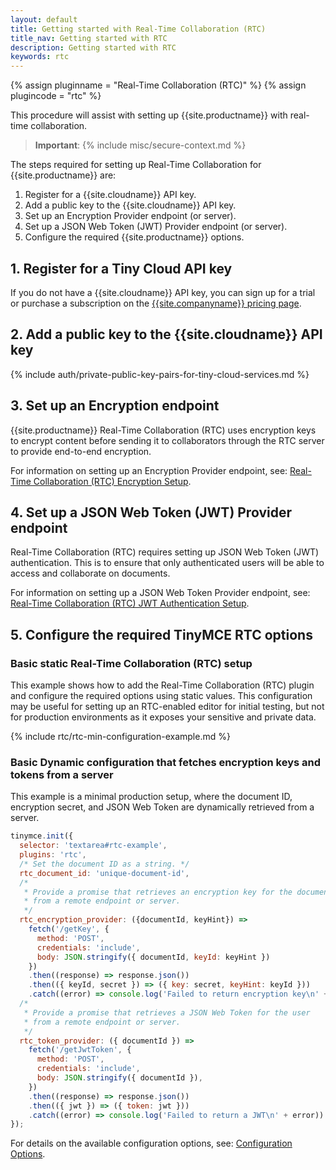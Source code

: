 ```yaml
---
layout: default
title: Getting started with Real-Time Collaboration (RTC)
title_nav: Getting started with RTC
description: Getting started with RTC
keywords: rtc
---
```


{% assign pluginname = "Real-Time Collaboration (RTC)" %}
{% assign plugincode = "rtc" %}

This procedure will assist with setting up {{site.productname}} with real-time collaboration.

> **Important**: {% include misc/secure-context.md %}

The steps required for setting up Real-Time Collaboration for {{site.productname}} are:

1. Register for a {{site.cloudname}} API key.
1. Add a public key to the {{site.cloudname}} API key.
1. Set up an Encryption Provider endpoint (or server).
1. Set up a JSON Web Token (JWT) Provider endpoint (or server).
1. Configure the required {{site.productname}} options.

## 1. Register for a Tiny Cloud API key

If you do not have a {{site.cloudname}} API key, you can sign up for a trial or purchase a subscription on the [{{site.companyname}} pricing page]({{site.pricingpage}}/).

## 2. Add a public key to the {{site.cloudname}} API key

{% include auth/private-public-key-pairs-for-tiny-cloud-services.md %}

## 3. Set up an Encryption endpoint

{{site.productname}} Real-Time Collaboration (RTC) uses encryption keys to encrypt content before sending it to collaborators through the RTC server to provide end-to-end encryption.

For information on setting up an Encryption Provider endpoint, see: [Real-Time Collaboration (RTC) Encryption Setup]({{site.baseurl}}/plugins-ref/premium/rtc/encryption/).

## 4. Set up a JSON Web Token (JWT) Provider endpoint

Real-Time Collaboration (RTC) requires setting up JSON Web Token (JWT) authentication. This is to ensure that only authenticated users will be able to access and collaborate on documents.

For information on setting up a JSON Web Token Provider endpoint, see: [Real-Time Collaboration (RTC) JWT Authentication Setup]({{site.baseurl}}/plugins-ref/premium/rtc/jwt-authentication/).

## 5. Configure the required TinyMCE RTC options

### Basic static Real-Time Collaboration (RTC) setup

This example shows how to add the Real-Time Collaboration (RTC) plugin and configure the required options using static values. This configuration may be useful for setting up an RTC-enabled editor for initial testing, but not for production environments as it exposes your sensitive and private data.

{% include rtc/rtc-min-configuration-example.md %}

### Basic Dynamic configuration that fetches encryption keys and tokens from a server

This example is a minimal production setup, where the document ID, encryption secret, and JSON Web Token are dynamically retrieved from a server.

```js
tinymce.init({
  selector: 'textarea#rtc-example',
  plugins: 'rtc',
  /* Set the document ID as a string. */
  rtc_document_id: 'unique-document-id',
  /*
   * Provide a promise that retrieves an encryption key for the document
   * from a remote endpoint or server.
   */
  rtc_encryption_provider: ({documentId, keyHint}) =>
    fetch('/getKey', {
      method: 'POST',
      credentials: 'include',
      body: JSON.stringify({ documentId, keyId: keyHint })
    })
    .then((response) => response.json())
    .then(({ keyId, secret }) => ({ key: secret, keyHint: keyId }))
    .catch((error) => console.log('Failed to return encryption key\n' + error)),
  /*
   * Provide a promise that retrieves a JSON Web Token for the user
   * from a remote endpoint or server.
   */
  rtc_token_provider: ({ documentId }) =>
    fetch('/getJwtToken', {
      method: 'POST',
      credentials: 'include',
      body: JSON.stringify({ documentId }),
    })
    .then((response) => response.json())
    .then(({ jwt }) => ({ token: jwt }))
    .catch((error) => console.log('Failed to return a JWT\n' + error))
});
```

For details on the available configuration options, see: [Configuration Options]({{site.baseurl}}/plugins-ref/premium/rtc/configuration/).
